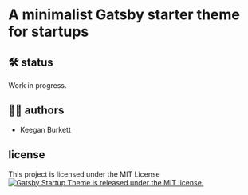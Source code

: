 # A minimalist Gatsby starter theme for startups

## 🛠 status
Work in progress.

## 🚴‍♂️ authors
- Keegan Burkett

## license
This project is licensed under the MIT License 
<a href="https://github.com/keegn/gatsby-startup-theme/blob/master/LICENSE">
    <img src="https://img.shields.io/badge/license-MIT-blue.svg" alt="Gatsby Startup Theme is released under the MIT license." />
</a>



